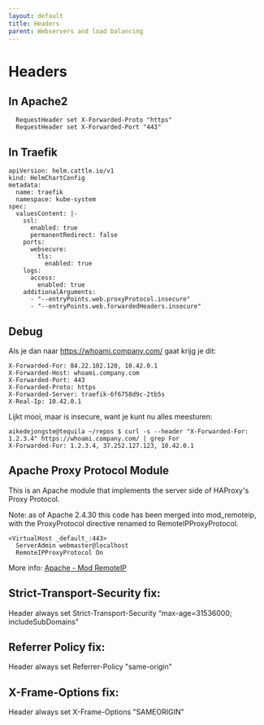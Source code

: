 ```yaml
---
layout: default
title: Headers
parent: Webservers and load balancing
---
```


# Headers

## In Apache2

```
  RequestHeader set X-Forwarded-Proto "https"
  RequestHeader set X-Forwarded-Port "443"
```

## In Traefik

```
apiVersion: helm.cattle.io/v1
kind: HelmChartConfig
metadata:
  name: traefik
  namespace: kube-system
spec:
  valuesContent: |-
    ssl:
      enabled: true
      permanentRedirect: false
    ports:
      websecure:
        tls:
          enabled: true
    logs:
      access:
        enabled: true
    additionalArguments:
      - "--entryPoints.web.proxyProtocol.insecure"
      - "--entryPoints.web.forwardedHeaders.insecure"
```

## Debug

Als je dan naar https://whoami.company.com/ gaat krijg je dit:

```
X-Forwarded-For: 84.22.102.120, 10.42.0.1
X-Forwarded-Host: whoami.company.com
X-Forwarded-Port: 443
X-Forwarded-Proto: https
X-Forwarded-Server: traefik-6f6758d9c-2tb5s
X-Real-Ip: 10.42.0.1
```

Lijkt mooi, maar is insecure, want je kunt nu alles meesturen:

```
aikedejongste@tequila ~/repos $ curl -s --header "X-Forwarded-For: 1.2.3.4" https://whoami.company.com/ | grep For
X-Forwarded-For: 1.2.3.4, 37.252.127.123, 10.42.0.1
```


## Apache Proxy Protocol Module

This is an Apache module that implements the server side of HAProxy's Proxy Protocol.

Note: as of Apache 2.4.30 this code has been merged into mod_remoteip, with the ProxyProtocol directive renamed to RemoteIPProxyProtocol.

```
<VirtualHost _default_:443>
  ServerAdmin webmaster@localhost
  RemoteIPProxyProtocol On
```

More info: [Apache - Mod RemoteIP](https://httpd.apache.org/docs/2.4/mod/mod_remoteip.html)


## Strict-Transport-Security fix:

Header always set Strict-Transport-Security “max-age=31536000; includeSubDomains”


## Referrer Policy fix:

Header always set Referrer-Policy "same-origin"



## X-Frame-Options fix:

Header always set X-Frame-Options "SAMEORIGIN"



